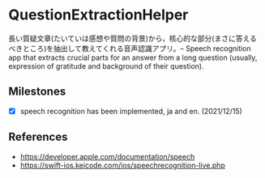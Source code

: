 # QuestionExtractionHelper
長い質疑文章(たいていは感想や質問の背景)から，核心的な部分(まさに答えるべきところ)を抽出して教えてくれる音声認識アプリ。–  Speech recognition app that extracts crucial parts for an answer from a long question (usually, expression of gratitude and background of their question).


## Milestones
- [x] speech recognition has been implemented, ja and en. (2021/12/15)

## References
* https://developer.apple.com/documentation/speech
* https://swift-ios.keicode.com/ios/speechrecognition-live.php
